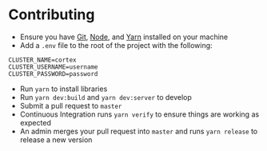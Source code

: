 # Contributing

- Ensure you have [Git](https://git-scm.com/), [Node](https://nodejs.org), and [Yarn](https://yarnpkg.com) installed on your machine
- Add a `.env` file to the root of the project with the following:
```
CLUSTER_NAME=cortex
CLUSTER_USERNAME=username
CLUSTER_PASSWORD=password
```
- Run `yarn` to install libraries
- Run `yarn dev:build` and `yarn dev:server` to develop
- Submit a pull request to `master`
- Continuous Integration runs `yarn verify` to ensure things are working as expected
- An admin merges your pull request into `master` and runs `yarn release` to release a new version
